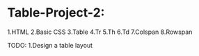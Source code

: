 # Table-Project-2:
1.HTML
2.Basic CSS
3.Table
4.Tr
5.Th
6.Td
7.Colspan
8.Rowspan


TODO:
1.Design a table layout
